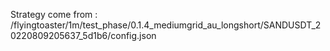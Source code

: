 Strategy come from : /flyingtoaster/1m/test_phase/0.1.4_mediumgrid_au_longshort/SANDUSDT_20220809205637_5d1b6/config.json